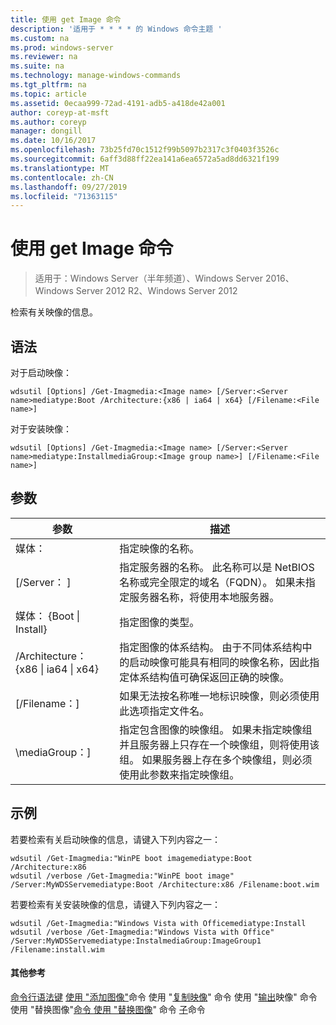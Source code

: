 ```yaml
---
title: 使用 get Image 命令
description: '适用于 * * * * 的 Windows 命令主题 '
ms.custom: na
ms.prod: windows-server
ms.reviewer: na
ms.suite: na
ms.technology: manage-windows-commands
ms.tgt_pltfrm: na
ms.topic: article
ms.assetid: 0ecaa999-72ad-4191-adb5-a418de42a001
author: coreyp-at-msft
ms.author: coreyp
manager: dongill
ms.date: 10/16/2017
ms.openlocfilehash: 73b25fd70c1512f99b5097b2317c3f0403f3526c
ms.sourcegitcommit: 6aff3d88ff22ea141a6ea6572a5ad8dd6321f199
ms.translationtype: MT
ms.contentlocale: zh-CN
ms.lasthandoff: 09/27/2019
ms.locfileid: "71363115"
---
```

# <a name="using-the-get-image-command"></a>使用 get Image 命令

>适用于：Windows Server（半年频道）、Windows Server 2016、Windows Server 2012 R2、Windows Server 2012

检索有关映像的信息。
## <a name="syntax"></a>语法
对于启动映像：
```
wdsutil [Options] /Get-Imagmedia:<Image name> [/Server:<Server name>mediatype:Boot /Architecture:{x86 | ia64 | x64} [/Filename:<File name>]
```
对于安装映像：
```
wdsutil [Options] /Get-Imagmedia:<Image name> [/Server:<Server name>mediatype:InstallmediaGroup:<Image group name>] [/Filename:<File name>]
```
## <a name="parameters"></a>参数
|参数|描述|
|-------|--------|
媒体：<Image name>|指定映像的名称。|
|[/Server： <Server name>]|指定服务器的名称。 此名称可以是 NetBIOS 名称或完全限定的域名（FQDN）。 如果未指定服务器名称，将使用本地服务器。|
媒体： {Boot &#124; Install}|指定图像的类型。|
|/Architecture： {x86 &#124; ia64 &#124; x64}|指定图像的体系结构。 由于不同体系结构中的启动映像可能具有相同的映像名称，因此指定体系结构值可确保返回正确的映像。|
|[/Filename：<File name>]|如果无法按名称唯一地标识映像，则必须使用此选项指定文件名。|
|\mediaGroup：<Image group name>]|指定包含图像的映像组。 如果未指定映像组并且服务器上只存在一个映像组，则将使用该组。 如果服务器上存在多个映像组，则必须使用此参数来指定映像组。|
## <a name="BKMK_examples"></a>示例
若要检索有关启动映像的信息，请键入下列内容之一：
```
wdsutil /Get-Imagmedia:"WinPE boot imagemediatype:Boot /Architecture:x86
wdsutil /verbose /Get-Imagmedia:"WinPE boot image" /Server:MyWDSServemediatype:Boot /Architecture:x86 /Filename:boot.wim
```
若要检索有关安装映像的信息，请键入下列内容之一：
```
wdsutil /Get-Imagmedia:"Windows Vista with Officemediatype:Install
wdsutil /verbose /Get-Imagmedia:"Windows Vista with Office" /Server:MyWDSServemediatype:InstalmediaGroup:ImageGroup1 /Filename:install.wim
```
#### <a name="additional-references"></a>其他参考
[命令行语法键](command-line-syntax-key.md)
[使用 "添加图像"](using-the-add-image-command.md)命令
使用 "[复制映像](using-the-copy-image-command.md)" 命令
使用 "[输出](using-the-export-image-command.md)映像" 命令
使用 "替换图像"[命令
](using-the-remove-image-command.md) [使用 "替换图像](using-the-replace-image-command.md)" 命令
[子](subcommand-set-image.md)命令
